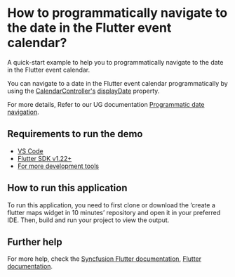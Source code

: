 # How to programmatically navigate to the date in the Flutter event calendar?

A quick-start example to help you to programmatically navigate to the date in the Flutter event calendar.

You can navigate to a date in the Flutter event calendar programmatically by using the [CalendarController's](https://pub.dev/documentation/syncfusion_flutter_calendar/latest/calendar/CalendarController-class.html) [displayDate](https://pub.dev/documentation/syncfusion_flutter_calendar/latest/calendar/CalendarController/displayDate.html) property.

For more details, Refer to our UG documentation [Programmatic date navigation](https://help.syncfusion.com/flutter/calendar/date-navigations#programmatic-date-navigation).

## Requirements to run the demo
* [VS Code](https://code.visualstudio.com/download)
* [Flutter SDK v1.22+](https://flutter.dev/docs/development/tools/sdk/overview)
* [For more development tools](https://flutter.dev/docs/development/tools/devtools/overview)

## How to run this application
To run this application, you need to first clone or download the ‘create a flutter maps widget in 10 minutes’ repository and open it in your preferred IDE. Then, build and run your project to view the output.

## Further help
For more help, check the [Syncfusion Flutter documentation](https://help.syncfusion.com/flutter/introduction/overview),
 [Flutter documentation](https://flutter.dev/docs/get-started/install).